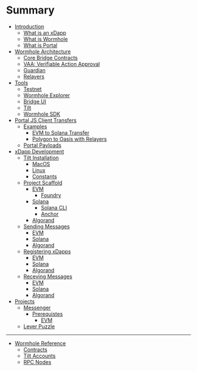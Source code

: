 # Summary

- [Introduction](./introduction/introduction.md)
    - [What is an xDapp]()
    - [What is Wormhole]()
    - [What is Portal]()
- [Wormhole Architecture]()
    - [Core Bridge Contracts]()
    - [VAA: Verifiable Action Approval]()
    - [Guardian]()
    - [Relayers]()
- [Tools]()
    - [Testnet]()
    - [Wormhole Explorer]()
    - [Bridge UI]()
    - [Tilt]()
    - [Wormhole SDK]()
- [Portal JS Client Transfers]()
    - [Examples]()
        - [EVM to Solana Transfer]()
        - [Polygon to Oasis with Relayers]()
    - [Portal Payloads]()
- [xDapp Development]()
    - [Tilt Installation](./development/tilt/overview.md)
        - [MacOS](./development/tilt/mac.md)
        - [Linux](./development/tilt/linux.md)
        - [Constants](./development/tilt/constants.md)
    - [Project Scaffold]()
        - [EVM]()
            - [Foundry]()
        - [Solana]()
            - [Solana CLI]()
            - [Anchor]()
        - [Algorand]()
    - [Sending Messages]()
        - [EVM]()
        - [Solana]()
        - [Algorand]()
    - [Registering xDapps]()
        - [EVM]()
        - [Solana]()
        - [Algorand]()
    - [Receving Messages]()
        - [EVM]()
        - [Solana]()
        - [Algorand]()
- [Projects](./projects/summary.md)
    - [Messenger](./projects/messenger/introduction.md)
        - [Prerequistes]()
            - [EVM]()
    - [Lever Puzzle]()
---
- [Wormhole Reference]()
    - [Contracts]()
    - [Tilt Accounts]()
    - [RPC Nodes]()


